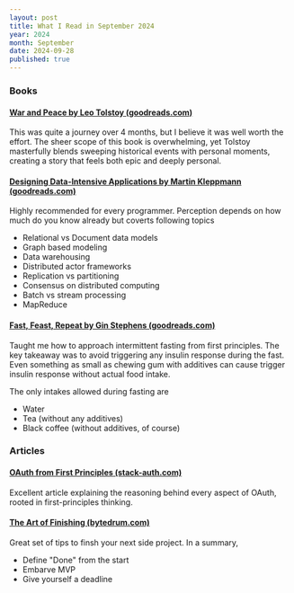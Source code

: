 ```yaml
---
layout: post
title: What I Read in September 2024
year: 2024
month: September
date: 2024-09-28
published: true
---
```


### Books

#### [War and Peace by Leo Tolstoy (goodreads.com)](https://www.goodreads.com/book/show/656.War_and_Peace)

This was quite a journey over 4 months, but I believe it was well worth the effort. The sheer scope of this book is overwhelming, yet Tolstoy masterfully blends sweeping historical events with personal moments, creating a story that feels both epic and deeply personal.

#### [Designing Data-Intensive Applications by Martin Kleppmann (goodreads.com)](https://www.goodreads.com/book/show/23463279-designing-data-intensive-applications)

Highly recommended for every programmer. Perception depends on how much do you know already but coverts following topics

* Relational vs Document data models
* Graph based modeling
* Data warehousing
* Distributed actor frameworks
* Replication vs partitioning
* Consensus on distributed computing
* Batch vs stream processing
* MapReduce

#### [Fast, Feast, Repeat by Gin Stephens (goodreads.com)](https://www.goodreads.com/book/show/51168294-fast-feast-repeat)

Taught me how to approach intermittent fasting from first principles. The key takeaway was to avoid triggering any insulin response during the fast. Even something as small as chewing gum with additives can cause trigger insulin response without actual food intake.

The only intakes allowed during fasting are

* Water
* Tea (without any additives)
* Black coffee (without additives, of course)

### Articles

#### [OAuth from First Principles (stack-auth.com)](https://stack-auth.com/blog/oauth-from-first-principles)

Excellent article explaining the reasoning behind every aspect of OAuth, rooted in first-principles thinking.

#### [The Art of Finishing (bytedrum.com)](https://www.bytedrum.com/posts/art-of-finishing)

Great set of tips to finsh your next side project. In a summary,

* Define "Done" from the start
* Embarve MVP
* Give yourself a deadline








